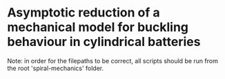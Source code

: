 # Asymptotic reduction of a mechanical model for buckling behaviour in cylindrical batteries

Note: in order for the filepaths to be correct, all scripts should be run from the root 'spiral-mechanics' folder.